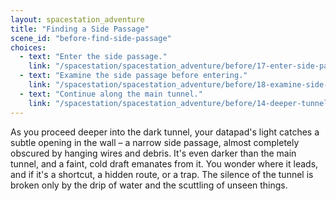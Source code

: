 ```yaml
---
layout: spacestation_adventure
title: "Finding a Side Passage"
scene_id: "before-find-side-passage"
choices:
  - text: "Enter the side passage."
    link: "/spacestation/spacestation_adventure/before/17-enter-side-passage/"
  - text: "Examine the side passage before entering."
    link: "/spacestation/spacestation_adventure/before/18-examine-side-passage/"
  - text: "Continue along the main tunnel."
    link: "/spacestation/spacestation_adventure/before/14-deeper-tunnel/"
---
```


As you proceed deeper into the dark tunnel, your datapad's light catches a subtle opening in the wall – a narrow side passage, almost completely obscured by hanging wires and debris. It's even darker than the main tunnel, and a faint, cold draft emanates from it. You wonder where it leads, and if it's a shortcut, a hidden route, or a trap. The silence of the tunnel is broken only by the drip of water and the scuttling of unseen things.
